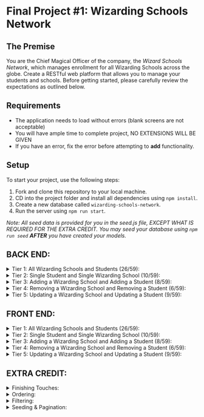 # Final Project #1: Wizarding Schools Network

## The Premise

You are the Chief Magical Officer of the company, the _Wizard Schools Network_, which manages enrollment for all Wizarding Schools across the globe. Create a RESTful web platform that allows you to manage your students and schools. Before getting started, please carefully review the expectations as outlined below.

## Requirements

- The application needs to load without errors (blank screens are not acceptable)
- You will have ample time to complete project, NO EXTENSIONS WILL BE GIVEN
- If you have an error, fix the error before attempting to **add** functionality.

## Setup

To start your project, use the following steps:

1. Fork and clone this repository to your local machine.
2. CD into the project folder and install all dependencies using `npm install`.
3. Create a new database called `wizarding-schools-network`.
4. Run the server using `npm run start`.

_Note: All seed data is provided for you in the seed.js file, EXCEPT WHAT IS REQUIRED FOR THE EXTRA CREDIT. You may seed your database using `npm run seed` **AFTER** you have created your models._

## BACK END:

<details>
<summary>Tier 1: All Wizarding Schools and Students (26/59):</summary>

### _wizarding school_

- [ X ] Write a route to serve up all wizarding schools
      **Write a `wizarding schools` model with the following information:**
- [ X ] name - not empty or null
- [ X ] imageUrl - with a default value
- [ X ] location - not empty or null
- [ X ] description - extremely large text

### _students_

- [ X ] Write a route to serve up all students

###### **Write a `students` model with the following information:**

- [ X ] firstName - not empty or null
- [ X ] lastName - not empty or null
- [ X ] email - not empty or null; must be a valid email
- [ X ] imageUrl - with a default value
- [ X ] magicalAbilityScore - decimal between 0.0 and 10.0

- [ X ] Students may be associated with at most one wizarding school.
- [ X ] Likewise, wizarding schools may be associated with many students
</details>

<details>
<summary>Tier 2: Single Student and Single Wizarding School (10/59):</summary>

### _wizarding school_

- [ X ] Write a route to serve up a single wizarding school (based on its id), including that schools' students

### _students_

- [ X ] Write a route to serve up a single student (based on their id), including that student's wizarding school
</details>

<details>
<summary>Tier 3: Adding a Wizarding School and Adding a Student (8/59):</summary>

### _wizarding school_

- [ X ] Write a route to add a new wizarding school

### _student_

- [ X ] Write a route to add a new student
</details>

<details>
<summary>Tier 4: Removing a Wizarding School and Removing a Student (6/59):</summary>

### _wizarding school_

- [ X ] Write a route to remove a wizarding school (based on its id)

### _student_

- [ X ] Write a route to remove a student (based on their id)
</details>

<details>
<summary>Tier 5: Updating a Wizarding School and Updating a Student (9/59):</summary>

### _wizarding school_

- [ X ] Write a route to update an existing wizarding school

### _student_

- [ X ] Write a route to update an existing student
</details>

## FRONT END:

<details>
<summary>Tier 1: All Wizarding Schools and Students (26/59):</summary>

### _wizarding school_

- [ X ] Write a component to display a list of all wizarding schools (at least their names and images)
- [ X ] Write a context to manage wizarding schools in your application state
- [ X ] Display the all-wizarding schools component when the url matches `/wizarding-schools`

### _student_

- [ X ] Write a component to display a list of all students (at least their names)
- [ ] Write a context to manage students in your application state
- [ X ] Display the all-students component when the url matches `/students`

### _navbar_

- [ X ] Add a links to the navbar that can be used to navigate to the all-wizarding schools view and the all-students view
</details>

<details>
<summary>Tier 2: Single Student and Single Wizarding School (10/59):</summary>

### _single wizarding school_

###### **Write a component to display a single wizarding school with the following information:**

- [ X ] The wizarding school's name, image, location and description
- [ X ] A list of the names of all students in that wizarding school (or a helpful message if it doesn't have any students)
- [ X ] Display the appropriate wizarding school's info when the url matches /wizarding-schools/:wizardingSchoolId
- [ X ] Clicking on a wizarding school from the wizarding schools view should navigate to show that wizarding school
- [ X ] Clicking on the name of a student in the wizarding school view should navigate to show that student in the student view

### _single student_

###### **Write a component to display a single student with the following information:**

- [ X ] The student's full name, email, image, and magicalAbilityScore
- [ X ] The name of their wizarding school (or a helpful message if they don't have one)
- [ X ] Display the appropriate student when the url matches `/students/:studentId`
- [ X ] Clicking on a student from the students view should navigate to show that student
- [ X ] Clicking on the name of a wizarding school in the student view should navigate to show that wizarding school in the wizarding school view
</details>

<details>
<summary>Tier 3: Adding a Wizarding School and Adding a Student (8/59):</summary>

### _wizarding school_

- [ ] Write a component to display a form for adding a new wizarding school that contains inputs for at least the name and location.
- [ ] Display this component as part of the wizarding schools view, alongside the list of wizarding schools

##### **Submitting the form with a valid name/location should:**

- [ ] Make an Axios request that causes the new wizarding school to be persisted in the database
- [ ] Add the new wizarding school to the list of wizarding schools without needing to refresh the page

### _student_

- [ ] Write a component to display a form for adding a new student that contains inputs for at least first name, last name and email
- [ ] Display this component as part of the students view, alongside the list of students

###### **Submitting the form with a valid first name/last name/email should:**

- [ ] Make an Axios request that causes the new student to be persisted in the database
- [ ] Add the new student to the list of students without needing to refresh the page
</details>

<details>
<summary>Tier 4: Removing a Wizarding School and Removing a Student (6/59):</summary>

### _wizarding school_

- [ ] In the wizarding schools view, include an X button next to each wizarding school
      **Clicking the X button should:**
- [ ] Make an Axios request that causes that wizarding school to be removed from database
- [ ] Remove the wizarding school from the list of wizarding schools without needing to refresh the page

### _student_

- [ ] In the students view, include an X button next to each student
      **Clicking the X button should:**
- [ ] Make an Axios request that causes that student to be removed from database
- [ ] Remove the student from the list of students without needing to refresh the page
</details>

<details>
<summary>Tier 5: Updating a Wizarding School and Updating a Student (9/59):</summary>

### **wizarding school**

- [ ] Write a component to display a form updating at least a wizarding school's name and location
- [ ] Display this component as part of the wizarding school view

_Submitting the form with valid data should:_

- [ ] Make an Axios request that causes that wizarding school to be updated in the database
- [ ] Update the wizarding school in the current view without needing to refresh the page

- [ ] In the wizarding school view, display an Unenroll button next to each of its students, which removes the student from the wizarding school (in the database as well as this view)

_hint: the student is still in the database but is no longer associated with the wizarding school_

### **student**

- [ ] Write a component to display a form updating a student
- [ ] Display this component as part of the student view

###### _Submitting the form with valid data should:_

- [ ] Make an Axios request that causes that student to be updated in the database
- [ ] Update the student in the current view without needing to refresh the page

</details>

## EXTRA CREDIT:

<details>
<summary>Finishing Touches:</summary>

- [ ] If a user attempts to add a new student or wizarding school without a required field, a helpful message should be displayed
- [ ] If a user attempts to access a page that doesn't exist (ex. `/potato`), a helpful "not found" message should be displayed
- [ ] If a user attempts to view a student/wizarding school that doesn't exist, a helpful message should be displayed
- [ ] Whenever a component needs to wait for data to load from the server, a "loading" message should be displayed until the data is available
- [ ] Overall, the app is spectacularly styled and visually stunning
</details>

<details>
<summary>Ordering:</summary>

- [ ] Create option for students to be ordered based on lastName on all-students view
- [ ] Create option for students to be ordered based on magicalAbilityScore on all-students view
- [ ] Create option for wizarding schools to be ordered based on number of enrolled students on all-wizarding schools view
</details>

<details>
<summary>Filtering:</summary>

- [ ] Create a filter on all-students view to only show students who are not registered to a wizarding school
- [ ] Create a filter on the all-wizarding schools view to only show wizarding schools that do not have any registered students
</details>

<details>
<summary>Seeding & Pagination:</summary>

- [ ] Adjust the seed file to seed 100+ students and 100+ wizarding schools
- [ ] Implement _front-end_ pagination for the students view (e.g. `/students?page=1` renders the first ten students, and `/students?page=2` renders students 11-20)
- [ ] Implement _front-end_ pagination for the wizarding schools view (e.g. `/wizarding-schools?page=1` renders the first ten wizarding schools, and `/wizarding-schools?page=2` renders wizarding schools 11-20)
- [ ] Implement _back-end_ pagination for students (e.g. `/api/students?page=1` returns the first ten students' data, and `/api/students?page=2` returns students 11-20)
- [ ] Implement _back-end_ pagination for wizarding schools (e.g. `/api/wizarding-schools?page=1` returns the first ten wizarding schools' data, and `/api/wizarding-schools?page=2` returns wizarding schools 11-20)
</details>
